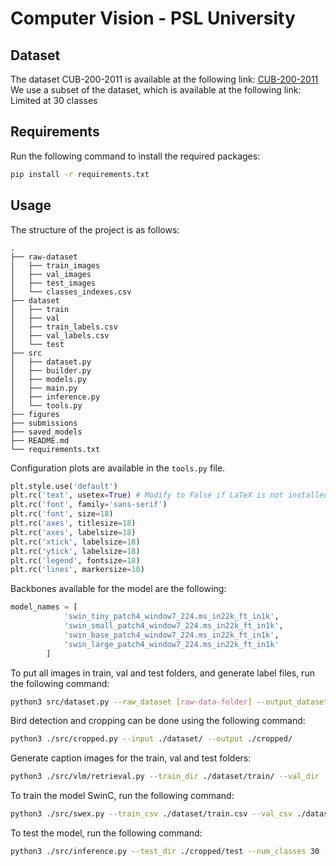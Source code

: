 # Computer Vision - PSL University

## Dataset

The dataset CUB-200-2011 is available at the following link: [CUB-200-2011](http://www.vision.caltech.edu/visipedia/CUB-200-2011.html)
We use a subset of the dataset, which is available at the following link: Limited at 30 classes

## Requirements

Run the following command to install the required packages:
```bash
pip install -r requirements.txt
```

## Usage

The structure of the project is as follows:
```
.
├── raw-dataset
│   ├── train_images
│   ├── val_images
│   ├── test_images
│   └── classes_indexes.csv
├── dataset
│   ├── train
│   ├── val
│   ├── train_labels.csv
│   ├── val_labels.csv
│   └── test
├── src
│   ├── dataset.py
│   ├── builder.py
│   ├── models.py
│   ├── main.py
│   ├── inference.py
│   └── tools.py
├── figures
├── submissions
├── saved_models
├── README.md
└── requirements.txt
```

Configuration plots are available in the ```tools.py``` file.
```python
plt.style.use('default')
plt.rc('text', usetex=True) # Modify to False if LaTeX is not installed
plt.rc('font', family='sans-serif')
plt.rc('font', size=18)
plt.rc('axes', titlesize=18)
plt.rc('axes', labelsize=18)
plt.rc('xtick', labelsize=18)
plt.rc('ytick', labelsize=18)
plt.rc('legend', fontsize=18)
plt.rc('lines', markersize=10)
```

Backbones available for the model are the following:
```python
model_names = [
            'swin_tiny_patch4_window7_224.ms_in22k_ft_in1k',
            'swin_small_patch4_window7_224.ms_in22k_ft_in1k',
            'swin_base_patch4_window7_224.ms_in22k_ft_in1k',
            'swin_large_patch4_window7_224.ms_in22k_ft_in1k'
        ]
```

To put all images in train, val and test folders, and generate label files, run the following command:
```bash
python3 src/dataset.py --raw_dataset [raw-data-folder] --output_dataset [output-folder] --classes_file [classes-indexes-file]
```

Bird detection and cropping can be done using the following command:
```bash
python3 ./src/cropped.py --input ./dataset/ --output ./cropped/
```

Generate caption images for the train, val and test folders:
```bash
python3 ./src/vlm/retrieval.py --train_dir ./dataset/train/ --val_dir ./dataset/val --test_dir ./dataset/test/
```

To train the model SwinC, run the following command:
```bash
python3 ./src/swex.py --train_csv ./dataset/train.csv --val_csv ./dataset/val.csv --train_dir ./cropped/train --val_dir ./cropped/val --train_text ./dataset/train_prompts.csv --val_text ./dataset/val_prompts.csv --batch_size 32 --num_workers 8 --num_epochs 10 --model_id 1
```

To test the model, run the following command:
```bash
python3 ./src/inference.py --test_dir ./cropped/test --num_classes 30 --model_id 1
```